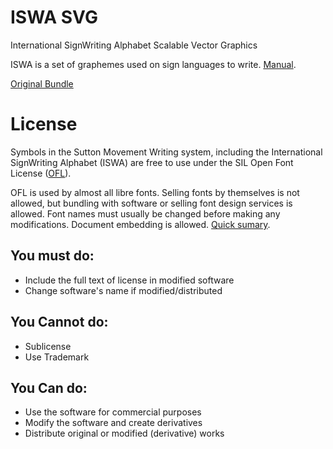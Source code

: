 # ISWA SVG
International SignWriting Alphabet Scalable Vector Graphics

ISWA is a set of graphemes used on sign languages to write. [Manual](http://www.signwriting.org/archive/docs7/sw0636_SignWriting_Alphabet_Manual_2010.pdf).

[Original Bundle](http://www.movementwriting.org/symbolbank/downloads/ISWA2010/ISWA2010_Symbols_SVG.zip)

# License
Symbols in the Sutton Movement Writing system, including the International SignWriting Alphabet (ISWA) are free to use under the SIL Open Font License ([OFL](https://opensource.org/licenses/OFL-1.1)).

OFL is used by almost all libre fonts. Selling fonts by themselves is not allowed, but bundling with software or selling font design services is allowed. Font names must usually be changed before making any modifications. Document embedding is allowed. [Quick sumary](https://tldrlegal.com/license/open-font-license-(ofl)-explained).

## You must do:
- Include the full text of license in modified software
- Change software's name if modified/distributed

## You Cannot do:
- Sublicense
- Use Trademark

## You Can do:
- Use the software for commercial purposes
- Modify the software and create derivatives
- Distribute original or modified (derivative) works